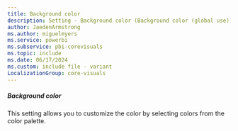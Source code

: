 ```yaml
---
title: Background color
description: Setting - Background color (Background color (global use))
author: JaedenArmstrong
ms.author: miguelmyers
ms.service: powerbi
ms.subservice: pbi-corevisuals
ms.topic: include
ms.date: 06/17/2024
ms.custom: include file - variant
LocalizationGroup: core-visuals
---
```

##### Background color

This setting allows you to customize the color by selecting colors from the color palette.
